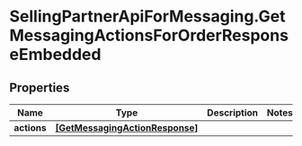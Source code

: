 # SellingPartnerApiForMessaging.GetMessagingActionsForOrderResponseEmbedded

## Properties

Name | Type | Description | Notes
------------ | ------------- | ------------- | -------------
**actions** | [**[GetMessagingActionResponse]**](GetMessagingActionResponse.md) |  | 


